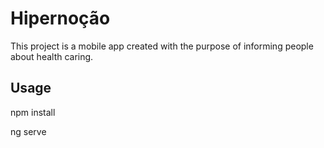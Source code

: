 # Hipernoção

This project is a mobile app created with the purpose of informing people about health caring.

## Usage

npm install

ng serve
